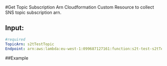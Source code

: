 #Get Topic Subscription Arn
Cloudformation Custom Resource to collect SNS topic subscription arn.

## Input:

```yaml
#required
TopicArn: s2tTestTopic
Endpoint: arn:aws:lambda:eu-west-1:099687127161:function:s2t-test-s2tTestLambda-1BVKDJMFRPXHA
```

##Example
